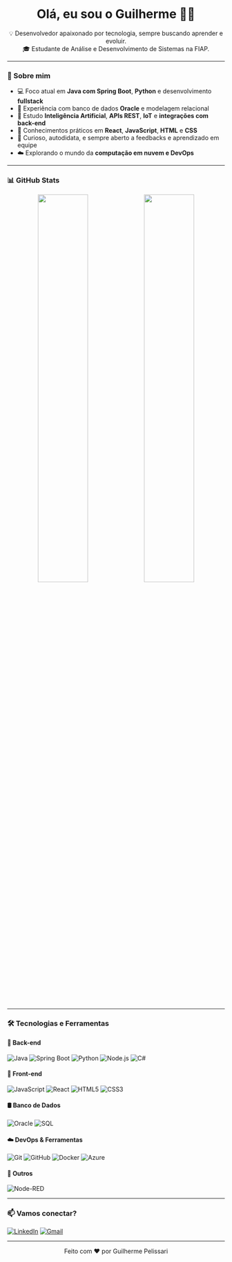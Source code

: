 <h1 align="center">Olá, eu sou o Guilherme 👨‍💻</h1>

<p align="center">
  💡 Desenvolvedor apaixonado por tecnologia, sempre buscando aprender e evoluir.<br>
  🎓 Estudante de Análise e Desenvolvimento de Sistemas na FIAP.
</p>

---

### 🚀 Sobre mim
- 💻 Foco atual em **Java com Spring Boot**, **Python** e desenvolvimento **fullstack**
- 🧪 Experiência com banco de dados **Oracle** e modelagem relacional
- 🧠 Estudo **Inteligência Artificial**, **APIs REST**, **IoT** e **integrações com back-end**
- 🎨 Conhecimentos práticos em **React**, **JavaScript**, **HTML** e **CSS**
- 🌱 Curioso, autodidata, e sempre aberto a feedbacks e aprendizado em equipe
- ☁️ Explorando o mundo da **computação em nuvem e DevOps**

---


### 📊 GitHub Stats
<p align="center">
  <img width="48%" src="https://github-readme-stats.vercel.app/api?username=Guilherme-Pelissari&show_icons=true&theme=tokyonight" />
  <img width="48%" src="https://github-readme-stats.vercel.app/api/top-langs/?username=Guilherme-Pelissari&layout=compact&theme=tokyonight&langs_count=8" />
</p>

---

### 🛠️ Tecnologias e Ferramentas

#### 🧠 Back-end
![Java](https://img.shields.io/badge/Java-ED8B00?style=for-the-badge&logo=java&logoColor=white)
![Spring Boot](https://img.shields.io/badge/SpringBoot-6DB33F?style=for-the-badge&logo=spring-boot&logoColor=white)
![Python](https://img.shields.io/badge/Python-3776AB?style=for-the-badge&logo=python&logoColor=white)
![Node.js](https://img.shields.io/badge/Node.js-339933?style=for-the-badge&logo=nodedotjs&logoColor=white)
![C#](https://img.shields.io/badge/C%23-239120?style=for-the-badge&logo=c-sharp&logoColor=white)

#### 🎨 Front-end
![JavaScript](https://img.shields.io/badge/JavaScript-F7DF1E?style=for-the-badge&logo=javascript&logoColor=black)
![React](https://img.shields.io/badge/React-20232A?style=for-the-badge&logo=react&logoColor=61DAFB)
![HTML5](https://img.shields.io/badge/HTML5-E34F26?style=for-the-badge&logo=html5&logoColor=white)
![CSS3](https://img.shields.io/badge/CSS3-1572B6?style=for-the-badge&logo=css3&logoColor=white)

#### 🛢️ Banco de Dados
![Oracle](https://img.shields.io/badge/Oracle-F80000?style=for-the-badge&logo=oracle&logoColor=white)
![SQL](https://img.shields.io/badge/SQL-4479A1?style=for-the-badge&logo=postgresql&logoColor=white)

#### ☁️ DevOps & Ferramentas
![Git](https://img.shields.io/badge/Git-F05032?style=for-the-badge&logo=git&logoColor=white)
![GitHub](https://img.shields.io/badge/GitHub-181717?style=for-the-badge&logo=github&logoColor=white)
![Docker](https://img.shields.io/badge/Docker-2496ED?style=for-the-badge&logo=docker&logoColor=white)
![Azure](https://img.shields.io/badge/Azure-0078D4?style=for-the-badge&logo=microsoft-azure&logoColor=white)

#### 🔧 Outros
![Node-RED](https://img.shields.io/badge/Node--RED-8F0000?style=for-the-badge&logo=nodered&logoColor=white)

---

### 📫 Vamos conectar?
[![LinkedIn](https://img.shields.io/badge/LinkedIn-blue?style=for-the-badge&logo=linkedin&logoColor=white)](https://www.linkedin.com/in/guilherme-pelissari-feitosa-59996b2ba/)
[![Gmail](https://img.shields.io/badge/Gmail-D14836?style=for-the-badge&logo=gmail&logoColor=white)](mailto:guipelissari2000@gmail.com
)

---

<p align="center">Feito com ❤️ por Guilherme Pelissari</p>
